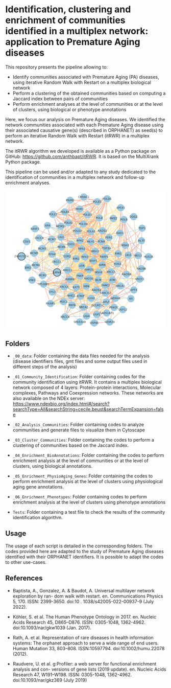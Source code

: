 # Identification, clustering and enrichment of communities identified in a multiplex network: application to Premature Aging diseases 

This repository presents the pipeline allowing to:
* Identify communities associated with Premature Aging (PA) diseases, using iterative Random Walk with Restart on a multiplex biological network  
* Perform a clustering of the obtained communities based on computing a Jaccard index between pairs of communities
* Perform enrichment analyses at the level of communities or at the level of clusters, using biological or phenotype annotations

Here, we focus our analysis on Premature Aging diseases. We identified the network communities associated with each Premature Aging disease using their associated causative gene(s) (described in ORPHANET) as seed(s) to perform an iterative Random Walk with Restart (itRWR) in a multiplex network. 

The itRWR algorithm we developed is available as a Python package on GitHub: https://github.com/anthbapt/itRWR. It is based on the MultiXrank Python package. 

This pipeline can be used and/or adapted to any study dedicated to the identification of communities in a multiplex network and follow-up enrichment analyses.

<img src="HGPS_community.png" alt="Alt text" title="Community idenfitied for Hutchinson-Gilford Progeria Syndrome in a multiplex network of biological interactions">

## Folders

* ```_00_data```: Folder containing the data files needed for the analysis (disease identifiers files, gmt files and some output files used in different steps of the analysis)
* ```_01_Community_Identification```: Folder containing codes for the community identification using itRWR. It contains a multiplex biological network composed of 4 layers: Protein-protein interactions, Molecular complexes, Pathways and Coexpression networks. These networks are also available on the NDEx server: https://www.ndexbio.org/index.html#/search?searchType=All&searchString=cecile.beust&searchTermExpansion=false

* ```_02_Analysis_Communities```: Folder containing codes to analyze communities and generate files to visualize them in Cytoscape

* ```_03_Cluster_Communities```: Folder containing the codes to perform a clustering of communities based on the Jaccard index.

* ```_04_Enrichment_BioAnnotations```: Folder containing the codes to perform enrichment analysis at the level of communities or at the level of clusters, using biological annotations.

* ```_05_Enrichment_PhysioAging_Genes```: Folder containing the codes to perform enrichment analysis at the level of clusters using physiological aging gene annotations.

* ```_06_Enrichment_Phenotypes```: Folder containing codes to perform enrichment analysis at the level of clusters using phenotype annotations

* ```Tests```: Folder containing a test file to check the results of the community identification algorithm.

## Usage

The usage of each script is detailed in the corresponding folders. The codes provided here are adapted to the study of Premature Aging diseases identified with their ORPHANET identifiers. It is possible to adapt the codes to other use-cases. 

## References

* Baptista, A., Gonzalez, A. & Baudot, A. Universal multilayer network exploration by ran-
dom walk with restart. en. Communications Physics 5, 170. ISSN: 2399-3650. doi:10 .
1038/s42005-022-00937-9 (July 2022).


* Köhler, S. et al. The Human Phenotype Ontology in 2017. en. Nucleic Acids Research 45,
D865–D876. ISSN: 0305-1048, 1362-4962. doi:10.1093/nar/gkw1039 (Jan. 2017).

* Rath, A. et al. Representation of rare diseases in health information systems: The orphanet approach to serve a wide range of end users. Human Mutation 33, 803–808. ISSN:10597794. doi:10.1002/humu.22078 (2012).

* Raudvere, U. et al. g:Profiler: a web server for functional enrichment analysis and con-
versions of gene lists (2019 update). en. Nucleic Acids Research 47, W191–W198. ISSN:
0305-1048, 1362-4962. doi:10.1093/nar/gkz369 (July 2019)
